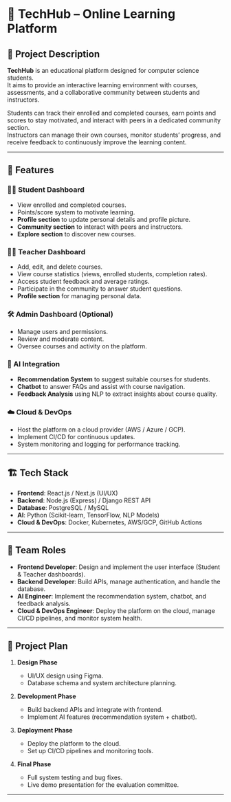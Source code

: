 # 📌 TechHub – Online Learning Platform

## 📖 Project Description
**TechHub** is an educational platform designed for computer science students.  
It aims to provide an interactive learning environment with courses, assessments, and a collaborative community between students and instructors.  

Students can track their enrolled and completed courses, earn points and scores to stay motivated, and interact with peers in a dedicated community section.  
Instructors can manage their own courses, monitor students’ progress, and receive feedback to continuously improve the learning content.

---

## 🎯 Features
### 👨‍🎓 Student Dashboard
- View enrolled and completed courses.  
- Points/score system to motivate learning.  
- **Profile section** to update personal details and profile picture.  
- **Community section** to interact with peers and instructors.  
- **Explore section** to discover new courses.  

### 👨‍🏫 Teacher Dashboard
- Add, edit, and delete courses.  
- View course statistics (views, enrolled students, completion rates).  
- Access student feedback and average ratings.  
- Participate in the community to answer student questions.  
- **Profile section** for managing personal data.  

### 🛠 Admin Dashboard (Optional)
- Manage users and permissions.  
- Review and moderate content.  
- Oversee courses and activity on the platform.  

### 🤖 AI Integration
- **Recommendation System** to suggest suitable courses for students.  
- **Chatbot** to answer FAQs and assist with course navigation.  
- **Feedback Analysis** using NLP to extract insights about course quality.  

### ☁️ Cloud & DevOps
- Host the platform on a cloud provider (AWS / Azure / GCP).  
- Implement CI/CD for continuous updates.  
- System monitoring and logging for performance tracking.  

---

## 🏗️ Tech Stack
- **Frontend**: React.js / Next.js (UI/UX)  
- **Backend**: Node.js (Express) / Django REST API  
- **Database**: PostgreSQL / MySQL  
- **AI**: Python (Scikit-learn, TensorFlow, NLP Models)  
- **Cloud & DevOps**: Docker, Kubernetes, AWS/GCP, GitHub Actions  

---

## 👥 Team Roles
- **Frontend Developer**: Design and implement the user interface (Student & Teacher dashboards).  
- **Backend Developer**: Build APIs, manage authentication, and handle the database.  
- **AI Engineer**: Implement the recommendation system, chatbot, and feedback analysis.  
- **Cloud & DevOps Engineer**: Deploy the platform on the cloud, manage CI/CD pipelines, and monitor system health.  

---

## 🚀 Project Plan
1. **Design Phase**  
   - UI/UX design using Figma.  
   - Database schema and system architecture planning.  

2. **Development Phase**  
   - Build backend APIs and integrate with frontend.  
   - Implement AI features (recommendation system + chatbot).  

3. **Deployment Phase**  
   - Deploy the platform to the cloud.  
   - Set up CI/CD pipelines and monitoring tools.  

4. **Final Phase**  
   - Full system testing and bug fixes.  
   - Live demo presentation for the evaluation committee.  

---
